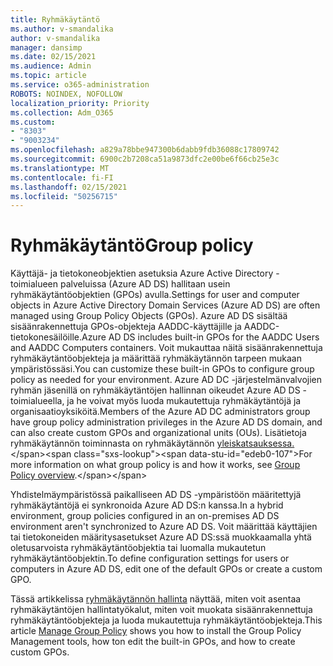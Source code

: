 ```yaml
---
title: Ryhmäkäytäntö
ms.author: v-smandalika
author: v-smandalika
manager: dansimp
ms.date: 02/15/2021
ms.audience: Admin
ms.topic: article
ms.service: o365-administration
ROBOTS: NOINDEX, NOFOLLOW
localization_priority: Priority
ms.collection: Adm_O365
ms.custom:
- "8303"
- "9003234"
ms.openlocfilehash: a829a78bbe947300b6dabb9fdb36088c17809742
ms.sourcegitcommit: 6900c2b7208ca51a9873dfc2e00be6f66cb25e3c
ms.translationtype: MT
ms.contentlocale: fi-FI
ms.lasthandoff: 02/15/2021
ms.locfileid: "50256715"
---
```

# <a name="group-policy"></a><span data-ttu-id="edeb0-102">Ryhmäkäytäntö</span><span class="sxs-lookup"><span data-stu-id="edeb0-102">Group policy</span></span>

<span data-ttu-id="edeb0-103">Käyttäjä- ja tietokoneobjektien asetuksia Azure Active Directory -toimialueen palveluissa (Azure AD DS) hallitaan usein ryhmäkäytäntöobjektien (GPOs) avulla.</span><span class="sxs-lookup"><span data-stu-id="edeb0-103">Settings for user and computer objects in Azure Active Directory Domain Services (Azure AD DS) are often managed using Group Policy Objects (GPOs).</span></span> <span data-ttu-id="edeb0-104">Azure AD DS sisältää sisäänrakennettuja GPOs-objekteja AADDC-käyttäjille ja AADDC-tietokonesäilöille.</span><span class="sxs-lookup"><span data-stu-id="edeb0-104">Azure AD DS includes built-in GPOs for the AADDC Users and AADDC Computers containers.</span></span> <span data-ttu-id="edeb0-105">Voit mukauttaa näitä sisäänrakennettuja ryhmäkäytäntöobjekteja ja määrittää ryhmäkäytännön tarpeen mukaan ympäristössäsi.</span><span class="sxs-lookup"><span data-stu-id="edeb0-105">You can customize these built-in GPOs to configure group policy as needed for your environment.</span></span> <span data-ttu-id="edeb0-106">Azure AD DC -järjestelmänvalvojien ryhmän jäsenillä on ryhmäkäytäntöjen hallinnan oikeudet Azure AD DS -toimialueella, ja he voivat myös luoda mukautettuja ryhmäkäytäntöjä ja organisaatioyksiköitä.</span><span class="sxs-lookup"><span data-stu-id="edeb0-106">Members of the Azure AD DC administrators group have group policy administration privileges in the Azure AD DS domain, and can also create custom GPOs and organizational units (OUs).</span></span> <span data-ttu-id="edeb0-107">Lisätietoja ryhmäkäytännön toiminnasta on ryhmäkäytännön [yleiskatsauksessa.](https://docs.microsoft.com/previous-versions/windows/it-pro/windows-server-2012-R2-and-2012/hh831791(v=ws.11))</span><span class="sxs-lookup"><span data-stu-id="edeb0-107">For more information on what group policy is and how it works, see [Group Policy overview](https://docs.microsoft.com/previous-versions/windows/it-pro/windows-server-2012-R2-and-2012/hh831791(v=ws.11)).</span></span>

<span data-ttu-id="edeb0-108">Yhdistelmäympäristössä paikalliseen AD DS -ympäristöön määritettyjä ryhmäkäytäntöjä ei synkronoida Azure AD DS:n kanssa.</span><span class="sxs-lookup"><span data-stu-id="edeb0-108">In a hybrid environment, group policies configured in an on-premises AD DS environment aren't synchronized to Azure AD DS.</span></span> <span data-ttu-id="edeb0-109">Voit määrittää käyttäjien tai tietokoneiden määritysasetukset Azure AD DS:ssä muokkaamalla yhtä oletusarvoista ryhmäkäytäntöobjektia tai luomalla mukautetun ryhmäkäytäntöobjektin.</span><span class="sxs-lookup"><span data-stu-id="edeb0-109">To define configuration settings for users or computers in Azure AD DS, edit one of the default GPOs or create a custom GPO.</span></span>

<span data-ttu-id="edeb0-110">Tässä artikkelissa [ryhmäkäytännön hallinta](https://docs.microsoft.com/azure/active-directory-domain-services/manage-group-policy) näyttää, miten voit asentaa ryhmäkäytäntöjen hallintatyökalut, miten voit muokata sisäänrakennettuja ryhmäkäytäntöobjekteja ja luoda mukautettuja ryhmäkäytäntöobjekteja.</span><span class="sxs-lookup"><span data-stu-id="edeb0-110">This article [Manage Group Policy](https://docs.microsoft.com/azure/active-directory-domain-services/manage-group-policy) shows you how to install the Group Policy Management tools, how ton edit the built-in GPOs, and how to create custom GPOs.</span></span>



